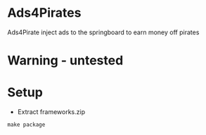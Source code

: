 # Ads4Pirates
Ads4Pirate inject ads to the springboard to earn money off pirates

# Warning - untested

# Setup
* Extract frameworks.zip
```
make package
```
